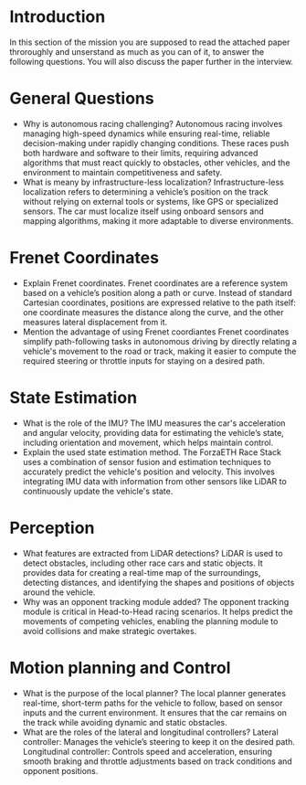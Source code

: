 # Introduction
In this section of the mission you are supposed to read the attached paper throroughly and unserstand as much as you can of it, to answer the following questions.
You will also discuss the paper further in the interview.

# General Questions
- Why is autonomous racing challenging?
Autonomous racing involves managing high-speed dynamics while ensuring real-time, reliable decision-making under rapidly changing conditions. These races push both hardware and software to their limits, requiring advanced algorithms that must react quickly to obstacles, other vehicles, and the environment to maintain competitiveness and safety.
- What is meany by infrastructure-less localization?
Infrastructure-less localization refers to determining a vehicle’s position on the track without relying on external tools or systems, like GPS or specialized sensors. The car must localize itself using onboard sensors and mapping algorithms, making it more adaptable to diverse environments.

# Frenet Coordinates
- Explain Frenet coordinates.
Frenet coordinates are a reference system based on a vehicle’s position along a path or curve. Instead of standard Cartesian coordinates, positions are expressed relative to the path itself: one coordinate measures the distance along the curve, and the other measures lateral displacement from it.
- Mention the advantage of using Frenet coordiantes
Frenet coordinates simplify path-following tasks in autonomous driving by directly relating a vehicle's movement to the road or track, making it easier to compute the required steering or throttle inputs for staying on a desired path.

# State Estimation
- What is the role of the IMU?
The IMU measures the car's acceleration and angular velocity, providing data for estimating the vehicle’s state, including orientation and movement, which helps maintain control.
- Explain the used state estimation method.
The ForzaETH Race Stack uses a combination of sensor fusion and estimation techniques to accurately predict the vehicle's position and velocity. This involves integrating IMU data with information from other sensors like LiDAR to continuously update the vehicle's state.

# Perception
- What features are extracted from LiDAR detections?
LiDAR is used to detect obstacles, including other race cars and static objects. It provides data for creating a real-time map of the surroundings, detecting distances, and identifying the shapes and positions of objects around the vehicle.
- Why was an opponent tracking module added?
The opponent tracking module is critical in Head-to-Head racing scenarios. It helps predict the movements of competing vehicles, enabling the planning module to avoid collisions and make strategic overtakes.

# Motion planning and Control
- What is the purpose of the local planner?
The local planner generates real-time, short-term paths for the vehicle to follow, based on sensor inputs and the current environment. It ensures that the car remains on the track while avoiding dynamic and static obstacles.
-  What are the roles of the lateral and longitudinal controllers?
Lateral controller: Manages the vehicle’s steering to keep it on the desired path.
Longitudinal controller: Controls speed and acceleration, ensuring smooth braking and throttle adjustments based on track conditions and opponent positions.
